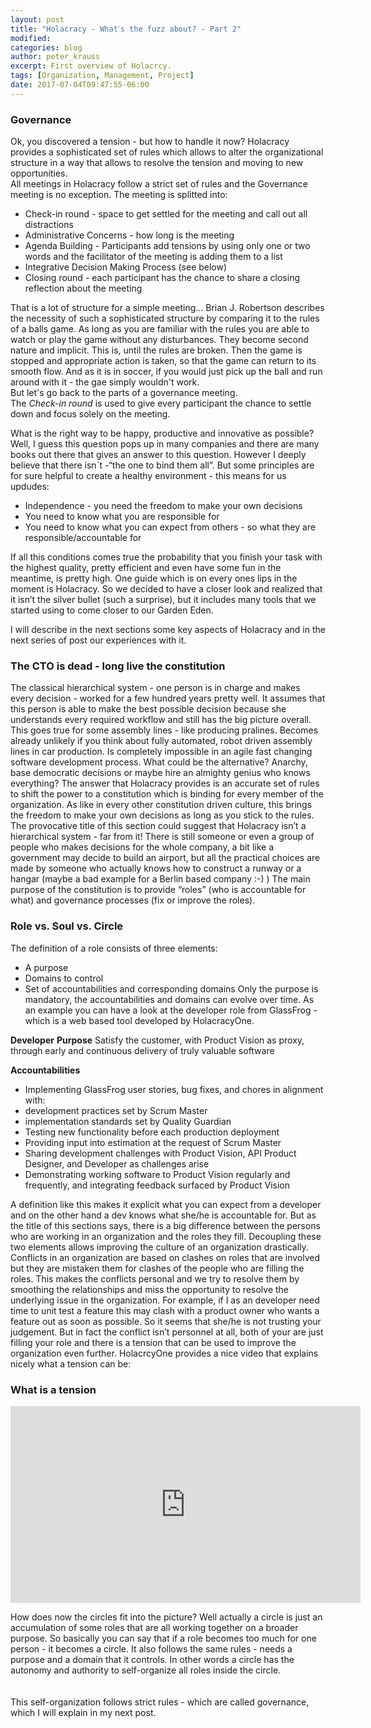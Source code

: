 ```yaml
---
layout: post
title: "Holacracy - Whatˋs the fuzz about? - Part 2"
modified:
categories: blog
author: peter_krauss
excerpt: First overview of Holacrcy.
tags: [Organization, Management, Project]
date: 2017-07-04T09:47:55-06:00
---
```

### Governance

Ok, you discovered a tension - but how to handle it now? Holacracy provides a sophisticated set of rules
which allows to alter the organizational structure in a way that allows to resolve the tension and moving to 
new opportunities.<br>
All meetings in Holacracy follow a strict set of rules and the Governance meeting is no exception. The meeting
is splitted into:
* Check-in round - space to get settled for the meeting and call out all distractions
* Administrative Concerns - how long is the meeting
* Agenda Building - Participants add tensions by using only one or two words and the facilitator of the meeting 
is adding them to a list
* Integrative Decision Making Process (see below)
* Closing round - each participant has the chance to share a closing reflection about the meeting

That is a lot of structure for a simple meeting... Brian J. Robertson describes the necessity of such a sophisticated
structure by comparing it to the rules of a balls game. As long as you are familiar with the rules you are able to watch 
or play the game without any disturbances. They become second nature and implicit. This is, until the rules are broken.
Then the game is stopped and appropriate action is taken, so that the game can return to its smooth flow. And as it is in soccer,
if you would just pick up the ball and run around with it - the gae simply wouldn't work. <br>
But let's go back to the parts of a governance meeting.<br>
The *Check-in round* is used to give every participant the chance to settle down and focus solely on the meeting. 

 

What is the right way to be happy, productive and innovative as possible? Well, I guess this question 
pops up in many companies and there are many books out there that gives an answer to this question. 
However I deeply believe that there isnˋt  -“the one to bind them all”. But some principles are for sure 
helpful to create a healthy environment - this means for us updudes:

* Independence - you need the freedom to make your own decisions
* You need to know what you are responsible for
* You need to know what you can expect from others - so what they are responsible/accountable for

If all this conditions comes true the probability that you finish your task with the highest quality, 
pretty efficient and even have some fun in the meantime, is pretty high.
One guide which is on every ones lips in the moment is Holacracy. So we decided to have a closer look 
and realized that it isn’t the silver bullet (such a surprise), but it includes many tools that we 
started using to come closer to our Garden Eden.

I will describe in the next sections some key aspects of Holacracy and in the next series of post our 
experiences with it.

### The CTO is dead - long live the constitution

The classical hierarchical system - one person is in charge and makes every decision - worked for a few 
hundred years pretty well. It assumes that this person is able to make the best possible decision 
because she understands every required workflow and still has the big picture overall. This goes true 
for some assembly lines - like producing pralines. Becomes already unlikely if you think about fully 
automated, robot driven assembly lines in car production. Is completely impossible in an agile fast 
changing software development process. 
What could be the alternative? Anarchy, base democratic decisions or maybe hire an almighty genius who 
knows everything?
The answer that Holacracy provides is an accurate set of rules to shift the power to a constitution 
which is binding for every member of the organization. As like in every other constitution driven 
culture, this brings the freedom to make your own decisions as long as you stick to the rules. 
The provocative title of this section could suggest that Holacracy isn’t a hierarchical system - far 
from it! There is still someone or even a group of people who makes decisions for the whole company, a 
bit like a government may decide to build an airport, but all the practical choices are made by someone 
who actually knows how to construct a runway or a hangar (maybe a bad example for a Berlin based company :-) )
The main purpose of the constitution is to provide “roles” (who is accountable for what) and governance processes 
(fix or improve the roles).


### Role vs. Soul vs. Circle
The definition of a role consists of three elements:

 * A purpose 
 * Domains to control
 * Set of accountabilities and corresponding domains
 Only the purpose is mandatory, the accountabilities and domains can evolve over time. As an example you can have a look at the developer role from GlassFrog - 
 which is a web based tool developed by HolacracyOne. 
 
**Developer**
**Purpose**
Satisfy the customer, with Product Vision as proxy, through early and continuous delivery of truly valuable software

**Accountabilities**

 * Implementing GlassFrog user stories, bug fixes, and chores in alignment with: 
 * development practices set by Scrum Master 
 * implementation standards set by Quality Guardian
 * Testing new functionality before each production deployment
 * Providing input into estimation at the request of Scrum Master
 * Sharing development challenges with Product Vision, API Product Designer, and Developer as challenges arise
 * Demonstrating working software to Product Vision regularly and frequently, and integrating feedback surfaced by Product Vision
 
A definition like this makes it explicit what you can expect from a developer and on the other hand a dev 
knows what she/he is accountable for. 
But as the title of this sections says, there is a big difference between the persons who are working in 
an organization and the roles they fill. Decoupling these two elements allows improving the culture of 
an organization drastically. Conflicts in an organization are based on clashes on roles that are 
involved but they are mistaken them for clashes of the people who are filling the roles. This makes the 
conflicts personal and we try to resolve them by smoothing the relationships and miss the opportunity 
to resolve the underlying issue in the organization. For example, if I as an developer need time to 
unit test a feature this may clash with a product owner who wants a feature out as soon as possible. So 
it seems that she/he is not trusting your judgement. But in fact the conflict isn’t personnel at all, 
both of your are just filling your role and there is a tension that can be used to improve the organization 
even further. HolacrcyOne provides a nice video that explains nicely what a tension can be:

### What is a tension
<div class="yt-video"><iframe width="560" height="315" src="https://www.youtube.com/embed/MUHfVoQUj54" frameborder="0" allowfullscreen></iframe></div>

How does now the circles fit into the picture? Well actually a circle is just an accumulation of some 
roles that are all working together on a broader purpose. So basically you can say that if a role 
becomes too much for one person - it becomes a circle. It also follows the same rules - needs a purpose 
and a domain that it controls. In other words a circle has the autonomy and authority to self-organize 
all roles inside the circle. <br><br>   
This self-organization follows strict rules - which are called governance, which I will explain in my 
next post.
